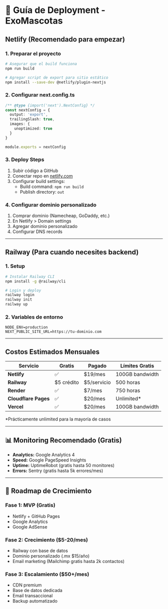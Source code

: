 # 🚀 Guía de Deployment - ExoMascotas

## Netlify (Recomendado para empezar)

### 1. Preparar el proyecto
```bash
# Asegurar que el build funciona
npm run build

# Agregar script de export para sitio estático
npm install --save-dev @netlify/plugin-nextjs
```

### 2. Configurar next.config.ts
```typescript
/** @type {import('next').NextConfig} */
const nextConfig = {
  output: 'export',
  trailingSlash: true,
  images: {
    unoptimized: true
  }
}

module.exports = nextConfig
```

### 3. Deploy Steps
1. Subir código a GitHub
2. Conectar repo en [netlify.com](https://netlify.com)
3. Configurar build settings:
   - Build command: `npm run build`
   - Publish directory: `out`

### 4. Configurar dominio personalizado
1. Comprar dominio (Namecheap, GoDaddy, etc.)
2. En Netlify > Domain settings
3. Agregar dominio personalizado
4. Configurar DNS records

---

## Railway (Para cuando necesites backend)

### 1. Setup
```bash
# Instalar Railway CLI
npm install -g @railway/cli

# Login y deploy
railway login
railway init
railway up
```

### 2. Variables de entorno
```env
NODE_ENV=production
NEXT_PUBLIC_SITE_URL=https://tu-dominio.com
```

---

## Costos Estimados Mensuales

| Servicio | Gratis | Pagado | Límites Gratis |
|----------|--------|--------|----------------|
| **Netlify** | ✅ | $19/mes | 100GB bandwidth |
| **Railway** | $5 crédito | $5/servicio | 500 horas |
| **Render** | ✅ | $7/mes | 750 horas |
| **Cloudflare Pages** | ✅ | $20/mes | Unlimited* |
| **Vercel** | ✅ | $20/mes | 100GB bandwidth |

*Prácticamente unlimited para la mayoría de casos

---

## 📊 Monitoring Recomendado (Gratis)

- **Analytics:** Google Analytics 4
- **Speed:** Google PageSpeed Insights  
- **Uptime:** UptimeRobot (gratis hasta 50 monitores)
- **Errors:** Sentry (gratis hasta 5k errores/mes)

---

## 🎯 Roadmap de Crecimiento

### Fase 1: MVP (Gratis)
- Netlify + GitHub Pages
- Google Analytics
- Google AdSense

### Fase 2: Crecimiento ($5-20/mes)
- Railway con base de datos
- Dominio personalizado (.mx $15/año)
- Email marketing (Mailchimp gratis hasta 2k contactos)

### Fase 3: Escalamiento ($50+/mes)
- CDN premium
- Base de datos dedicada
- Email transaccional
- Backup automatizado